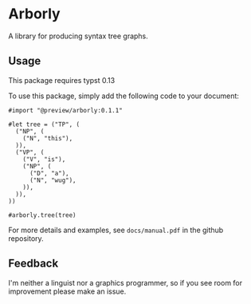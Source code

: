 # Arborly

A library for producing syntax tree graphs.

## Usage

This package requires typst 0.13

To use this package, simply add the following code to your document:

```typ
#import "@preview/arborly:0.1.1"

#let tree = ("TP", (
  ("NP", (
    ("N", "this"),
  )),
  ("VP", (
    ("V", "is"),
    ("NP", (
      ("D", "a"),
      ("N", "wug"),
    )),
  )),
))

#arborly.tree(tree)
```

For more details and examples, see `docs/manual.pdf` in the github repository.

## Feedback

I'm neither a linguist nor a graphics programmer, so if you see room for improvement please make an issue.

